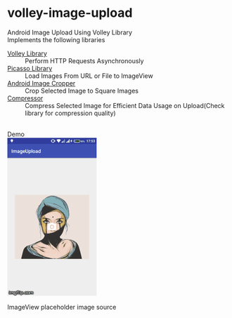 # volley-image-upload
Android Image Upload Using Volley Library<br>
Implements the following libraries
<dl>
	<dt><a href="https://github.com/google/volley" target="_blank">Volley Library</a></dt>
	<dd>Perform HTTP Requests Asynchronously</dd>
	<dt><a href="https://github.com/square/picasso" target="_blank">Picasso Library</a></dt>
	<dd>Load Images From URL or File to ImageView</dd>
	<dt><a href="https://github.com/ArthurHub/Android-Image-Cropper" target="_blank">Android Image Cropper</a></dt>
	<dd>Crop Selected Image to Square Images</dd>
	<dt><a href="https://github.com/zetbaitsu/Compressor" target="_blank">Compressor</a></dt>
	<dd>Compress Selected Image for Efficient Data Usage on Upload(Check library for compression quality)</dd>
</dl><br>
Demo<br>
<img src="demo.gif"><br>
<p>ImageView placeholder image source</p>
	<a href="https://www.behance.net/yuschav"></a>
	<a href="https://www.artstation.com/kallela32"></a>
